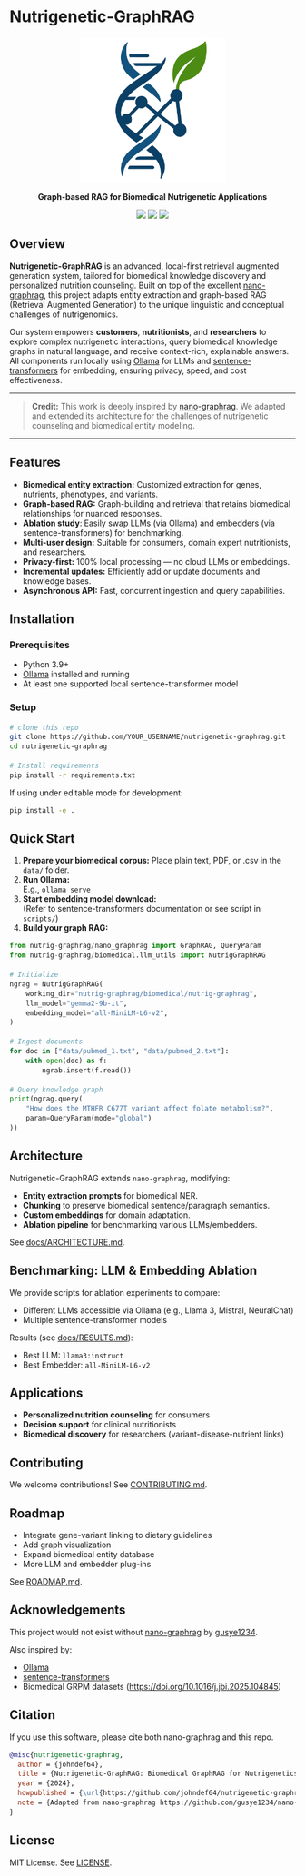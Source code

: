 # Nutrigenetic-GraphRAG

<div align="center">
  <img alt="Nutrigenetic GraphRAG Logo" src="biomedical/misc/logo.png" width="256">
  <p><strong>Graph-based RAG for Biomedical Nutrigenetic Applications</strong></p>
  <p>
    <img src="https://img.shields.io/badge/python->=3.9-blue">
    <img src="https://img.shields.io/badge/llm-Ollama-green">
    <img src="https://img.shields.io/badge/embedder-SBERT-blue">
  </p>
</div>

## Overview

**Nutrigenetic-GraphRAG** is an advanced, local-first retrieval augmented generation system, tailored for biomedical knowledge discovery and personalized nutrition counseling. Built on top of the excellent [nano-graphrag](https://github.com/gusye1234/nano-graphrag), this project adapts entity extraction and graph-based RAG (Retrieval Augmented Generation) to the unique linguistic and conceptual challenges of nutrigenomics.

Our system empowers **customers**, **nutritionists**, and **researchers** to explore complex nutrigenetic interactions, query biomedical knowledge graphs in natural language, and receive context-rich, explainable answers.  
All components run locally using [Ollama](https://github.com/ollama/ollama) for LLMs and [sentence-transformers](https://www.sbert.net/) for embedding, ensuring privacy, speed, and cost effectiveness.

---

> **Credit:** This work is deeply inspired by [nano-graphrag](https://github.com/gusye1234/nano-graphrag). We adapted and extended its architecture for the challenges of nutrigenetic counseling and biomedical entity modeling.

---

## Features

- **Biomedical entity extraction:** Customized extraction for genes, nutrients, phenotypes, and variants.
- **Graph-based RAG:** Graph-building and retrieval that retains biomedical relationships for nuanced responses.
- **Ablation study**: Easily swap LLMs (via Ollama) and embedders (via sentence-transformers) for benchmarking.
- **Multi-user design:** Suitable for consumers, domain expert nutritionists, and researchers.
- **Privacy-first:** 100% local processing — no cloud LLMs or embeddings.
- **Incremental updates:** Efficiently add or update documents and knowledge bases.
- **Asynchronous API:** Fast, concurrent ingestion and query capabilities.

## Installation

### Prerequisites

- Python 3.9+
- [Ollama](https://github.com/ollama/ollama) installed and running
- At least one supported local sentence-transformer model

### Setup

```bash
# clone this repo
git clone https://github.com/YOUR_USERNAME/nutrigenetic-graphrag.git
cd nutrigenetic-graphrag

# Install requirements
pip install -r requirements.txt
```

If using under editable mode for development:

```bash
pip install -e .
```

## Quick Start

1. **Prepare your biomedical corpus:** Place plain text, PDF, or .csv in the `data/` folder.
2. **Run Ollama:**  
   E.g., `ollama serve`
3. **Start embedding model download:**  
   (Refer to sentence-transformers documentation or see script in `scripts/`)
4. **Build your graph RAG:**

```python
from nutrig-graphrag/nano_graphrag import GraphRAG, QueryParam
from nutrig-graphrag/biomedical.llm_utils import NutrigGraphRAG

# Initialize
ngrag = NutrigGraphRAG(
    working_dir="nutrig-graphrag/biomedical/nutrig-graphrag",
    llm_model="gemma2-9b-it",
    embedding_model="all-MiniLM-L6-v2",
)

# Ingest documents
for doc in ["data/pubmed_1.txt", "data/pubmed_2.txt"]:
    with open(doc) as f:
        ngrab.insert(f.read())

# Query knowledge graph
print(ngrag.query(
    "How does the MTHFR C677T variant affect folate metabolism?",
    param=QueryParam(mode="global")
))
```

## Architecture

Nutrigenetic-GraphRAG extends `nano-graphrag`, modifying:

- **Entity extraction prompts** for biomedical NER.
- **Chunking** to preserve biomedical sentence/paragraph semantics.
- **Custom embeddings** for domain adaptation.
- **Ablation pipeline** for benchmarking various LLMs/embedders.

See [docs/ARCHITECTURE.md](./docs/ARCHITECTURE.md).

## Benchmarking: LLM & Embedding Ablation

We provide scripts for ablation experiments to compare:

- Different LLMs accessible via Ollama (e.g., Llama 3, Mistral, NeuralChat)
- Multiple sentence-transformer models

Results (see [docs/RESULTS.md](./docs/RESULTS.md)):
- Best LLM: `llama3:instruct`
- Best Embedder: `all-MiniLM-L6-v2`

## Applications

- **Personalized nutrition counseling** for consumers
- **Decision support** for clinical nutritionists
- **Biomedical discovery** for researchers (variant-disease-nutrient links)

## Contributing

We welcome contributions! See [CONTRIBUTING.md](./CONTRIBUTING.md).

## Roadmap

- Integrate gene-variant linking to dietary guidelines
- Add graph visualization
- Expand biomedical entity database
- More LLM and embedder plug-ins

See [ROADMAP.md](./ROADMAP.md).

## Acknowledgements

This project would not exist without [nano-graphrag](https://github.com/gusye1234/nano-graphrag) by [gusye1234](https://github.com/gusye1234).

Also inspired by:
- [Ollama](https://github.com/ollama/ollama)
- [sentence-transformers](https://github.com/UKPLab/sentence-transformers)
- Biomedical GRPM datasets (https://doi.org/10.1016/j.jbi.2025.104845)

## Citation

If you use this software, please cite both nano-graphrag and this repo.

```bibtex
@misc{nutrigenetic-graphrag,
  author = {johndef64},
  title = {Nutrigenetic-GraphRAG: Biomedical GraphRAG for Nutrigenetics},
  year = {2024},
  howpublished = {\url{https://github.com/johndef64/nutrigenetic-graphrag}},
  note = {Adapted from nano-graphrag https://github.com/gusye1234/nano-graphrag}
}
```

## License

MIT License. See [LICENSE](./LICENSE).